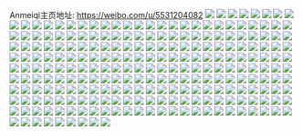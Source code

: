 Anmeiqi主页地址: https://weibo.com/u/5531204082 
![](https://wx4.sinaimg.cn/mw2000/0062kmR4gy1h8vkkdagfnj30zo1bkaor.jpg) 
![](https://wx4.sinaimg.cn/mw2000/0062kmR4gy1h8vkkc1p7rj30zo1blto3.jpg) 
![](https://wx4.sinaimg.cn/mw2000/0062kmR4gy1h8vkkfef56j30zo1bk7ih.jpg) 
![](https://wx4.sinaimg.cn/mw2000/0062kmR4gy1h8vkkgche0j30zo1bl4et.jpg) 
![](https://wx4.sinaimg.cn/mw2000/0062kmR4gy1h8vkkherj2j30zo1blao2.jpg) 
![](https://wx4.sinaimg.cn/mw2000/0062kmR4gy1h8vkkikqvkj30zo1bkase.jpg) 
![](https://wx4.sinaimg.cn/mw2000/0062kmR4gy1h8m63mu36dj30zo1bk7wh.jpg) 
![](https://wx4.sinaimg.cn/mw2000/0062kmR4gy1h8m63h81j2j30zo1bkb0l.jpg) 
![](https://wx4.sinaimg.cn/mw2000/0062kmR4gy1h8m63r4v4lj30zo1bk1kx.jpg) 
![](https://wx4.sinaimg.cn/mw2000/0062kmR4gy1h8m63p34s5j30zo1bknoj.jpg) 
![](https://wx4.sinaimg.cn/mw2000/0062kmR4gy1h8m63iadn6j30zo1bktt5.jpg) 
![](https://wx4.sinaimg.cn/mw2000/0062kmR4gy1h8m63nyedsj30zo1bkb25.jpg) 
![](https://wx4.sinaimg.cn/mw2000/0062kmR4gy1h8m63q2j8gj30zo1bkhd1.jpg) 
![](https://wx4.sinaimg.cn/mw2000/0062kmR4gy1h7atkwaj4hj30zo1bk0vu.jpg) 
![](https://wx4.sinaimg.cn/mw2000/0062kmR4gy1h7avn3gdbej30zo1bkk3f.jpg) 
![](https://wx4.sinaimg.cn/mw2000/0062kmR4gy1h60qwzhlehj30yd1a2mzw.jpg) 
![](https://wx4.sinaimg.cn/mw2000/0062kmR4gy1h60qxwjwqnj30zo1bkatm.jpg) 
![](https://wx4.sinaimg.cn/mw2000/0062kmR4gy1h4v57fxxvuj30zo1bktr0.jpg) 
![](https://wx4.sinaimg.cn/mw2000/0062kmR4gy1h4v57ir8oqj30zo1bkngi.jpg) 
![](https://wx4.sinaimg.cn/mw2000/0062kmR4gy1h4v57mdxbvj30zo1bk4im.jpg) 
![](https://wx4.sinaimg.cn/mw2000/0062kmR4gy1h2m3h0lepoj30zo1bkan1.jpg) 
![](https://wx4.sinaimg.cn/mw2000/0062kmR4gy1h2l316ry32j32c033yu0x.jpg) 
![](https://wx4.sinaimg.cn/mw2000/0062kmR4ly1h1iwh03fa3j30zo1bkwsn.jpg) 
![](https://wx4.sinaimg.cn/mw2000/0062kmR4ly1h1iwgzf0cmj30zo1bk17b.jpg) 
![](https://wx4.sinaimg.cn/mw2000/0062kmR4ly1h1iwh0iuhyj30zo1bkwte.jpg) 
![](https://wx4.sinaimg.cn/mw2000/0062kmR4ly1h1iwh10zx1j30zo1bkto9.jpg) 
![](https://wx4.sinaimg.cn/mw2000/0062kmR4ly1h1iwh1gg69j30zo1bkwta.jpg) 
![](https://wx4.sinaimg.cn/mw2000/0062kmR4ly1h1iwh1u9ynj30zo1bkaot.jpg) 
![](https://wx4.sinaimg.cn/mw2000/0062kmR4ly1h0wt4htaplj32c02c0hdt.jpg) 
![](https://wx4.sinaimg.cn/mw2000/0062kmR4gy1h0izi6lejsj31bk0zo4el.jpg) 
![](https://wx4.sinaimg.cn/mw2000/0062kmR4gy1h0izi7p0l3j30pa0y1qbz.jpg) 
![](https://wx4.sinaimg.cn/mw2000/0062kmR4gy1h0izi8poqdj30zo1bk16n.jpg) 
![](https://wx4.sinaimg.cn/mw2000/0062kmR4gy1h0iziab8ogj33402c0npe.jpg) 
![](https://wx4.sinaimg.cn/mw2000/0062kmR4gy1h0izic8pp8j32c03404qq.jpg) 
![](https://wx4.sinaimg.cn/mw2000/0062kmR4gy1h0izieobgoj33402c0kjn.jpg) 
![](https://wx4.sinaimg.cn/mw2000/0062kmR4ly1h02ut7heqoj30zo0zok1j.jpg) 
![](https://wx4.sinaimg.cn/mw2000/0062kmR4ly1h02ut75q82j31o01o07wh.jpg) 
![](https://wx4.sinaimg.cn/mw2000/0062kmR4gy1gzfrlu42juj30u0140jx5.jpg) 
![](https://wx4.sinaimg.cn/mw2000/0062kmR4gy1gzfrlvxay5j30u0140jxg.jpg) 
![](https://wx4.sinaimg.cn/mw2000/0062kmR4gy1gzfrlwmmq8j30u0140n31.jpg) 
![](https://wx4.sinaimg.cn/mw2000/0062kmR4gy1gzfrlx9pezj30u014044m.jpg) 
![](https://wx4.sinaimg.cn/mw2000/0062kmR4gy1gzfrlxyj4sj30u0140afw.jpg) 
![](https://wx4.sinaimg.cn/mw2000/0062kmR4gy1gzfrltiiosj30u01407a1.jpg) 
![](https://wx4.sinaimg.cn/mw2000/0062kmR4ly1gxxbslwcxdj31o01o0b29.jpg) 
![](https://wx4.sinaimg.cn/mw2000/0062kmR4ly1gxxbsnyuy4j31o01o0b29.jpg) 
![](https://wx4.sinaimg.cn/mw2000/0062kmR4gy1gsj62djmqej32c02c0hdu.jpg) 
![](https://wx4.sinaimg.cn/mw2000/0062kmR4gy1gsj62gefwcj32c02c0npd.jpg) 
![](https://wx4.sinaimg.cn/mw2000/0062kmR4gy1gsj62k1es4j32c02c0u0x.jpg) 
![](https://wx4.sinaimg.cn/mw2000/0062kmR4gy1gsj62b0n6wj32c02c0e82.jpg) 
![](https://wx4.sinaimg.cn/mw2000/0062kmR4gy1grnm1fea0bj32c02c04qr.jpg) 
![](https://wx4.sinaimg.cn/mw2000/0062kmR4ly1gmam2f5v9uj32ds1sc1ky.jpg) 
![](https://wx4.sinaimg.cn/mw2000/0062kmR4ly1gmam2it9vjj32ds1scb2a.jpg) 
![](https://wx4.sinaimg.cn/mw2000/0062kmR4ly1gmam2lt8whj32ds1sc1ky.jpg) 
![](https://wx4.sinaimg.cn/mw2000/0062kmR4gy1gilukmagplj32801o01ky.jpg) 
![](https://wx4.sinaimg.cn/mw2000/0062kmR4gy1gilukz5xkej32801o04qq.jpg) 
![](https://wx4.sinaimg.cn/mw2000/0062kmR4gy1giluku7gb3j32801o0x6p.jpg) 
![](https://wx4.sinaimg.cn/mw2000/0062kmR4gy1gilukdkc4rj32801o07wi.jpg) 
![](https://wx4.sinaimg.cn/mw2000/0062kmR4gy1gilulc7ed0j32801o04qq.jpg) 
![](https://wx4.sinaimg.cn/mw2000/0062kmR4gy1gilul6w30mj32801o0b2a.jpg) 
![](https://wx4.sinaimg.cn/mw2000/0062kmR4gy1gicmgaju52j31o01o0kh8.jpg) 
![](https://wx4.sinaimg.cn/mw2000/0062kmR4gy1gicmgbngjzj31o01o01kx.jpg) 
![](https://wx4.sinaimg.cn/mw2000/0062kmR4gy1ggnfsl4lzej32801o0qv5.jpg) 
![](https://wx4.sinaimg.cn/mw2000/0062kmR4gy1ggnfsmov1zj32801o0u0x.jpg) 
![](https://wx4.sinaimg.cn/mw2000/0062kmR4gy1ggm67bpkivj3270270hdt.jpg) 
![](https://wx4.sinaimg.cn/mw2000/0062kmR4gy1gfnckd8abrj32c02c0npd.jpg) 
![](https://wx4.sinaimg.cn/mw2000/0062kmR4gy1gfiuxjo2lqj32801o0qv5.jpg) 
![](https://wx4.sinaimg.cn/mw2000/0062kmR4gy1gfiuxky5jzj32801o0x6p.jpg) 
![](https://wx4.sinaimg.cn/mw2000/0062kmR4gy1gfiuxi27mhj32801o0x6p.jpg) 
![](https://wx4.sinaimg.cn/mw2000/0062kmR4gy1gfiuxm8hm5j32801o0x6p.jpg) 
![](https://wx4.sinaimg.cn/mw2000/0062kmR4gy1gfiuxo677zj32801o0x6p.jpg) 
![](https://wx4.sinaimg.cn/mw2000/0062kmR4gy1gfiuxptrjnj32801o0x6p.jpg) 
![](https://wx4.sinaimg.cn/mw2000/0062kmR4gy1geedabiqkyj31o0280qv5.jpg) 
![](https://wx4.sinaimg.cn/mw2000/0062kmR4gy1gd6hz8tuzlj31o0280hdt.jpg) 
![](https://wx4.sinaimg.cn/mw2000/0062kmR4gy1gd6hzb4f5aj31o0280e81.jpg) 
![](https://wx4.sinaimg.cn/mw2000/0062kmR4gy1gd6hzbyf53j31o02801kx.jpg) 
![](https://wx4.sinaimg.cn/mw2000/0062kmR4gy1gd6hzd9ubqj31o02801kx.jpg) 
![](https://wx4.sinaimg.cn/mw2000/0062kmR4ly1gcx7khvjbwj315o15ok1t.jpg) 
![](https://wx4.sinaimg.cn/mw2000/0062kmR4ly1gcx7ki8qhnj315o15othl.jpg) 
![](https://wx4.sinaimg.cn/mw2000/0062kmR4ly1gcx7kigv9yj315o15oqcf.jpg) 
![](https://wx4.sinaimg.cn/mw2000/0062kmR4ly1gcx7khm8ipj315o15ogub.jpg) 
![](https://wx4.sinaimg.cn/mw2000/0062kmR4gy1gbh735w4fij32801o0b29.jpg) 
![](https://wx4.sinaimg.cn/mw2000/0062kmR4gy1gbh736q3nsj32801o0kjl.jpg) 
![](https://wx4.sinaimg.cn/mw2000/0062kmR4gy1gbh737i2zbj32801o0u0x.jpg) 
![](https://wx4.sinaimg.cn/mw2000/0062kmR4gy1gbh738patrj32131nvqv5.jpg) 
![](https://wx4.sinaimg.cn/mw2000/0062kmR4gy1gbh73ag1l4j32801o0kjl.jpg) 
![](https://wx4.sinaimg.cn/mw2000/0062kmR4gy1gbh73bf8x7j32c02c01ky.jpg) 
![](https://wx4.sinaimg.cn/mw2000/0062kmR4gy1gbfhc00ngpj32c02c0ayh.jpg) 
![](https://wx4.sinaimg.cn/mw2000/0062kmR4gy1gaxktofyt9j31o0280b29.jpg) 
![](https://wx4.sinaimg.cn/mw2000/0062kmR4gy1gaf4om2wlmj32801o0b29.jpg) 
![](https://wx4.sinaimg.cn/mw2000/0062kmR4gy1gaf4on28uyj32801o0b29.jpg) 
![](https://wx4.sinaimg.cn/mw2000/0062kmR4gy1gaf4ojtqeij32801o07wh.jpg) 
![](https://wx4.sinaimg.cn/mw2000/0062kmR4gy1gaf4onujhdj32801o01kx.jpg) 
![](https://wx4.sinaimg.cn/mw2000/0062kmR4gy1ga2izt34nvj32c02c0x6p.jpg) 
![](https://wx4.sinaimg.cn/mw2000/0062kmR4ly1g9u5osfr8xj32c02c0qv5.jpg) 
![](https://wx4.sinaimg.cn/mw2000/0062kmR4gy1g8xw309xhcj327u1o0x5j.jpg) 
![](https://wx4.sinaimg.cn/mw2000/0062kmR4gy1g8hp1egyn9j30rs1ysgzy.jpg) 
![](https://wx4.sinaimg.cn/mw2000/0062kmR4gy1g8hp1guyk8j30rs1qn4f4.jpg) 
![](https://wx4.sinaimg.cn/mw2000/0062kmR4gy1g8hp1haz09j30rs15s137.jpg) 
![](https://wx4.sinaimg.cn/mw2000/0062kmR4gy1g8hp1i3k8mj30rs331b29.jpg) 
![](https://wx4.sinaimg.cn/mw2000/0062kmR4gy1g8hp1is0t9j30rs26q7mm.jpg) 
![](https://wx4.sinaimg.cn/mw2000/0062kmR4gy1g8hp1jkxntj30rs1qn7ph.jpg) 
![](https://wx4.sinaimg.cn/mw2000/0062kmR4gy1g8hp1k8o1nj30rs1rvh44.jpg) 
![](https://wx4.sinaimg.cn/mw2000/0062kmR4gy1g8hp1g5mkfj30rs26q4jn.jpg) 
![](https://wx4.sinaimg.cn/mw2000/0062kmR4gy1g8hp1dog0jj30rs2p97wh.jpg) 
![](https://wx4.sinaimg.cn/mw2000/0062kmR4ly1g8gansmefgj32c02c0npd.jpg) 
![](https://wx4.sinaimg.cn/mw2000/0062kmR4ly1g8ganvszuzj327u1o0qv5.jpg) 
![](https://wx4.sinaimg.cn/mw2000/0062kmR4ly1g8ganxytjnj32c02c0b2a.jpg) 
![](https://wx4.sinaimg.cn/mw2000/0062kmR4ly1g8ganu7y7rj327u1o0npd.jpg) 
![](https://wx4.sinaimg.cn/mw2000/0062kmR4ly1g8ganwp5j0j32c02c0e81.jpg) 
![](https://wx4.sinaimg.cn/mw2000/0062kmR4ly1g8ganv1gn1j327u1o0npd.jpg) 
![](https://wx4.sinaimg.cn/mw2000/0062kmR4gy1g86aeuvw7ij31o01o01kx.jpg) 
![](https://wx4.sinaimg.cn/mw2000/0062kmR4gy1g7xxq4ua8hj30rs2bc1kx.jpg) 
![](https://wx4.sinaimg.cn/mw2000/0062kmR4gy1g7xxq8d30oj31400u0h2c.jpg) 
![](https://wx4.sinaimg.cn/mw2000/0062kmR4gy1g7xxqb4temj31400u0h2v.jpg) 
![](https://wx4.sinaimg.cn/mw2000/0062kmR4gy1g7xxqj4qtzj30rs24e4qp.jpg) 
![](https://wx4.sinaimg.cn/mw2000/0062kmR4gy1g7xxqsxyo6j30rs24e4qp.jpg) 
![](https://wx4.sinaimg.cn/mw2000/0062kmR4gy1g7xxqvza9zj30rs15nqe6.jpg) 
![](https://wx4.sinaimg.cn/mw2000/0062kmR4gy1g7xxq0ix3pj30rs1qn4iy.jpg) 
![](https://wx4.sinaimg.cn/mw2000/0062kmR4gy1g7xxqza5oyj30rs1conbq.jpg) 
![](https://wx4.sinaimg.cn/mw2000/0062kmR4gy1g7xxr75rpwj30rs1xihch.jpg) 
![](https://wx4.sinaimg.cn/mw2000/0062kmR4gy1g7pwbl1na5j31o01o0b29.jpg) 
![](https://wx4.sinaimg.cn/mw2000/0062kmR4gy1g7pwbbrzknj31o01o0u0x.jpg) 
![](https://wx4.sinaimg.cn/mw2000/0062kmR4gy1g7pwcbs0sfj31o01o04qq.jpg) 
![](https://wx4.sinaimg.cn/mw2000/0062kmR4gy1g7pwcef8iej31o01o0x6p.jpg) 
![](https://wx4.sinaimg.cn/mw2000/0062kmR4ly1g7gsc2ewoij33h03h07wj.jpg) 
![](https://wx4.sinaimg.cn/mw2000/0062kmR4ly1g7gsdljlfuj32c02c0hdv.jpg) 
![](https://wx4.sinaimg.cn/mw2000/0062kmR4ly1g7gschb4x9j32c02c0e82.jpg) 
![](https://wx4.sinaimg.cn/mw2000/0062kmR4ly1g7gsbdd53lj31jf15onbl.jpg) 
![](https://wx4.sinaimg.cn/mw2000/0062kmR4ly1g7fn2jwk1cj32c02c07wj.jpg) 
![](https://wx4.sinaimg.cn/mw2000/0062kmR4ly1g7fn2dxhq6j30rs2bcb29.jpg) 
![](https://wx4.sinaimg.cn/mw2000/0062kmR4ly1g7fn2epgsjj30rs2bcx1x.jpg) 
![](https://wx4.sinaimg.cn/mw2000/0062kmR4ly1g7fn2g9sfgj327u1o0b29.jpg) 
![](https://wx4.sinaimg.cn/mw2000/0062kmR4ly1g7fn2hdgsej32c02c0qv5.jpg) 
![](https://wx4.sinaimg.cn/mw2000/0062kmR4ly1g7647k9bsxj31o01o0hdt.jpg) 
![](https://wx4.sinaimg.cn/mw2000/0062kmR4gy1g71sr6zfz1j31o027u7wh.jpg) 
![](https://wx4.sinaimg.cn/mw2000/0062kmR4gy1g71sr62qz9j31o027uu0x.jpg) 
![](https://wx4.sinaimg.cn/mw2000/0062kmR4gy1g71sr7w0jhj31o027ub29.jpg) 
![](https://wx4.sinaimg.cn/mw2000/0062kmR4gy1g71sr8ssxfj31o01ujhdt.jpg) 
![](https://wx4.sinaimg.cn/mw2000/0062kmR4gy1g71sr9jomij327u1o07wh.jpg) 
![](https://wx4.sinaimg.cn/mw2000/0062kmR4gy1g71sramcuxj327u1o07wh.jpg) 
![](https://wx4.sinaimg.cn/mw2000/0062kmR4gy1g71srblzvlj327u1o0hdt.jpg) 
![](https://wx4.sinaimg.cn/mw2000/0062kmR4gy1g6tlm4xp40j31o01o0e81.jpg) 
![](https://wx4.sinaimg.cn/mw2000/0062kmR4gy1g6tlm5s83gj31o01o04qp.jpg) 
![](https://wx4.sinaimg.cn/mw2000/0062kmR4ly1g69k93zf07j315o189tmg.jpg) 
![](https://wx4.sinaimg.cn/mw2000/0062kmR4ly1g69k95i78gj315o15o4en.jpg) 
![](https://wx4.sinaimg.cn/mw2000/0062kmR4ly1g69k97i0qxj315o1kutsn.jpg) 
![](https://wx4.sinaimg.cn/mw2000/0062kmR4ly1g69k9891pqj315o15o4f6.jpg) 
![](https://wx4.sinaimg.cn/mw2000/0062kmR4ly1g69k98vdiqj315o1jf15x.jpg) 
![](https://wx4.sinaimg.cn/mw2000/0062kmR4ly1g69k9a6f98j31ji15o1kx.jpg) 
![](https://wx4.sinaimg.cn/mw2000/0062kmR4ly1g69k9be49xj31ji15ox4d.jpg) 
![](https://wx4.sinaimg.cn/mw2000/0062kmR4ly1g69k9dvk2ij315o15owwl.jpg) 
![](https://wx4.sinaimg.cn/mw2000/0062kmR4ly1g69k9ew5nsj30rs1jkh1h.jpg) 
![](https://wx4.sinaimg.cn/mw2000/0062kmR4gy1g60la6m641j327u1o0npd.jpg) 
![](https://wx4.sinaimg.cn/mw2000/0062kmR4gy1g60la7qipdj327u1o0x6p.jpg) 
![](https://wx4.sinaimg.cn/mw2000/0062kmR4gy1g60labp6v0j31o027unpd.jpg) 
![](https://wx4.sinaimg.cn/mw2000/0062kmR4gy1g60la8inxvj31o027ukjl.jpg) 
![](https://wx4.sinaimg.cn/mw2000/0062kmR4gy1g60la9e03sj31o027ukjl.jpg) 
![](https://wx4.sinaimg.cn/mw2000/0062kmR4gy1g60laagm0pj32c02c04qp.jpg) 
![](https://wx4.sinaimg.cn/mw2000/0062kmR4ly1g5tij7jtl0j327u1o0kjl.jpg) 
![](https://wx4.sinaimg.cn/mw2000/0062kmR4gy1g5rk3j5zqej31o027u1ky.jpg) 
![](https://wx4.sinaimg.cn/mw2000/0062kmR4gy1g5rk3l9qj6j327u1o0npd.jpg) 
![](https://wx4.sinaimg.cn/mw2000/0062kmR4gy1g5rk3gr1bzj327u1o0u0x.jpg) 
![](https://wx4.sinaimg.cn/mw2000/0062kmR4ly1g5253inkipj31o027u7wi.jpg) 
![](https://wx4.sinaimg.cn/mw2000/0062kmR4ly1g5253kkpfoj31o027u4qq.jpg) 
![](https://wx4.sinaimg.cn/mw2000/0062kmR4ly1g5253ltgxvj30v91584kj.jpg) 
![](https://wx4.sinaimg.cn/mw2000/0062kmR4ly1g5253odqovj31o027u7wi.jpg) 
![](https://wx4.sinaimg.cn/mw2000/0062kmR4ly1g5253qz664j31o027ue82.jpg) 
![](https://wx4.sinaimg.cn/mw2000/0062kmR4ly1g5253t8ufuj31o027ub2a.jpg) 
![](https://wx4.sinaimg.cn/mw2000/0062kmR4gy1g4s6wzr0ezj327u1o0qv5.jpg) 
![](https://wx4.sinaimg.cn/mw2000/0062kmR4gy1g4lyfotv5sj327u1o0e81.jpg) 
![](https://wx4.sinaimg.cn/mw2000/0062kmR4gy1g4lyfq5uvhj327u1o0e81.jpg) 
![](https://wx4.sinaimg.cn/mw2000/0062kmR4gy1g4lyfn5tzaj327u1o0npd.jpg) 
![](https://wx4.sinaimg.cn/mw2000/0062kmR4gy1g4if665hwwj30ku0ku42a.jpg) 
![](https://wx4.sinaimg.cn/mw2000/0062kmR4gy1g4if660vfgj30ku0kuq6p.jpg) 
![](https://wx4.sinaimg.cn/mw2000/0062kmR4gy1g4dr3plxg6j32yo1o01kz.jpg) 
![](https://wx4.sinaimg.cn/mw2000/0062kmR4gy1g4dr3qnmv7j32yo1o0e82.jpg) 
![](https://wx4.sinaimg.cn/mw2000/0062kmR4gy1g4dr3s9tesj32yo1o0b2a.jpg) 
![](https://wx4.sinaimg.cn/mw2000/0062kmR4gy1g4dr3t0u2kj327u1o0b29.jpg) 
![](https://wx4.sinaimg.cn/mw2000/0062kmR4gy1g4dr3o7gggj32c0340kjn.jpg) 
![](https://wx4.sinaimg.cn/mw2000/0062kmR4gy1g4dr3vh62qj32c02c01l4.jpg) 
![](https://wx4.sinaimg.cn/mw2000/0062kmR4gy1g45zpmb2hvj31o01o04qp.jpg) 
![](https://wx4.sinaimg.cn/mw2000/0062kmR4gy1g45zpmuhmfj31o01o07wh.jpg) 
![](https://wx4.sinaimg.cn/mw2000/0062kmR4gy1g45zplox0bj31o01o04qp.jpg) 
![](https://wx4.sinaimg.cn/mw2000/0062kmR4gy1g45zpnpnhnj31o01o01kx.jpg) 
![](https://wx4.sinaimg.cn/mw2000/0062kmR4ly1g3zpg0d9ncj32c02c0x6p.jpg) 
![](https://wx4.sinaimg.cn/mw2000/0062kmR4gy1g3qlq72i5rj31o01o01kx.jpg) 
![](https://wx4.sinaimg.cn/mw2000/0062kmR4gy1g3qlq6b27jj31o01o04qp.jpg) 
![](https://wx4.sinaimg.cn/mw2000/0062kmR4gy1g3qlq7gj3oj31o01o04qp.jpg) 
![](https://wx4.sinaimg.cn/mw2000/0062kmR4gy1g3ihnqnvx6j33402c04qq.jpg) 
![](https://wx4.sinaimg.cn/mw2000/0062kmR4gy1g3h96ztromj31o01o0e81.jpg) 
![](https://wx4.sinaimg.cn/mw2000/0062kmR4gy1g3h970h1zhj31o01o0b29.jpg) 
![](https://wx4.sinaimg.cn/mw2000/0062kmR4gy1g3h9748d39j31o01o0e81.jpg) 
![](https://wx4.sinaimg.cn/mw2000/0062kmR4gy1g3h96ybhzwj31o01o0e81.jpg) 
![](https://wx4.sinaimg.cn/mw2000/0062kmR4gy1g3569gm1woj31o01o0kjm.jpg) 
![](https://wx4.sinaimg.cn/mw2000/0062kmR4gy1g3569f5fwdj31o01o0hdu.jpg) 
![](https://wx4.sinaimg.cn/mw2000/0062kmR4ly1g23p1vb3rfj31o01o07wh.jpg) 
![](https://wx4.sinaimg.cn/mw2000/0062kmR4gy1g0y2e499zdj31o01o04qr.jpg) 
![](https://wx4.sinaimg.cn/mw2000/0062kmR4gy1g0y2f3kr35j31o01o07wj.jpg) 
![](https://wx4.sinaimg.cn/mw2000/0062kmR4gy1g0qyr0xt41j31o01o0x6q.jpg) 
![](https://wx4.sinaimg.cn/mw2000/0062kmR4gy1g0qyr2atqrj31o01o0u0y.jpg) 
![](https://wx4.sinaimg.cn/mw2000/0062kmR4gy1g0qyqzjkj1j31o01o0u0y.jpg) 
![](https://wx4.sinaimg.cn/mw2000/0062kmR4gy1g0owfv71i1j31o01o04qp.jpg) 
![](https://wx4.sinaimg.cn/mw2000/0062kmR4ly1g0e3u9ee0aj31o01o0npf.jpg) 
![](https://wx4.sinaimg.cn/mw2000/0062kmR4ly1g0e3u5tra2j31o01o0npf.jpg) 
![](https://wx4.sinaimg.cn/mw2000/0062kmR4ly1g0e3udbefaj31o01o0hdv.jpg) 
![](https://wx4.sinaimg.cn/mw2000/0062kmR4ly1g0e3uh3yguj31o01o0npf.jpg) 
![](https://wx4.sinaimg.cn/mw2000/0062kmR4ly1g0e3ukliqij31o01o0kjn.jpg) 
![](https://wx4.sinaimg.cn/mw2000/0062kmR4ly1g0e3uovgsoj31o01o0npf.jpg) 
![](https://wx4.sinaimg.cn/mw2000/0062kmR4gy1fztjtxzgjhj31o027ve84.jpg) 
![](https://wx4.sinaimg.cn/mw2000/0062kmR4gy1fztjtvomu2j31o027v7wk.jpg) 
![](https://wx4.sinaimg.cn/mw2000/0062kmR4gy1fztju0gxm5j31o027v1l0.jpg) 
![](https://wx4.sinaimg.cn/mw2000/0062kmR4ly1fz40s1nehwj315o1jidu4.jpg) 
![](https://wx4.sinaimg.cn/mw2000/0062kmR4ly1fz40s32ledj315o1ji4cv.jpg) 
![](https://wx4.sinaimg.cn/mw2000/0062kmR4ly1fz40s5pic6j31ak12bdw9.jpg) 
![](https://wx4.sinaimg.cn/mw2000/0062kmR4ly1fz40s9s90zj31o01o04qs.jpg) 
![](https://wx4.sinaimg.cn/mw2000/0062kmR4ly1fz40sapnj3j315o1jidra.jpg) 
![](https://wx4.sinaimg.cn/mw2000/0062kmR4ly1fz40sblws9j315o1jfqh8.jpg) 
![](https://wx4.sinaimg.cn/mw2000/0062kmR4ly1fz40sfm29ij315o1jfqv5.jpg) 
![](https://wx4.sinaimg.cn/mw2000/0062kmR4ly1fz40scm3osj315o15o7tk.jpg) 
![](https://wx4.sinaimg.cn/mw2000/0062kmR4ly1fz40s0uhlfj315o15o7hf.jpg) 
![](https://wx4.sinaimg.cn/mw2000/0062kmR4ly1fytsgd2tvzj315o15o7wh.jpg) 
![](https://wx4.sinaimg.cn/mw2000/0062kmR4ly1fytsgbcwjfj315o15owot.jpg) 
![](https://wx4.sinaimg.cn/mw2000/0062kmR4ly1fxsraab5s8j31o027v1l0.jpg) 
![](https://wx4.sinaimg.cn/mw2000/0062kmR4ly1fwrx1op85rj31o027vu11.jpg) 
![](https://wx4.sinaimg.cn/mw2000/0062kmR4ly1fwrx1vwokdj31o027vhdw.jpg) 
![](https://wx4.sinaimg.cn/mw2000/0062kmR4ly1fwrx21jkrcj31o027vhdw.jpg) 
![](https://wx4.sinaimg.cn/mw2000/0062kmR4ly1fwrx2pqlj7j31o027vqv8.jpg) 
![](https://wx4.sinaimg.cn/mw2000/0062kmR4ly1fwq6xpsgx2j327v1o0npf.jpg) 
![](https://wx4.sinaimg.cn/mw2000/0062kmR4ly1fv2gdvjsn7j31z41hfkjn.jpg) 
![](https://wx4.sinaimg.cn/mw2000/0062kmR4ly1fv2gdx8wzyj31z41hfx6r.jpg) 
![](https://wx4.sinaimg.cn/mw2000/0062kmR4ly1fv2gdtryirj30qo0qoti7.jpg) 
![](https://wx4.sinaimg.cn/mw2000/0062kmR4ly1fr1smuwfmbj32c02c01kx.jpg) 
![](https://wx4.sinaimg.cn/mw2000/0062kmR4ly1fqzjki1v8tj31sg1sg7wh.jpg) 
![](https://wx4.sinaimg.cn/mw2000/0062kmR4ly1fqzjkgxiffj31sg1sg4qp.jpg) 
![](https://wx4.sinaimg.cn/mw2000/0062kmR4ly1fqyezlin8qj30v914k1ky.jpg) 
![](https://wx4.sinaimg.cn/mw2000/0062kmR4gy1fpg3ox2ze2j31sg2dsu13.jpg) 
![](https://wx4.sinaimg.cn/mw2000/0062kmR4ly1fl0adhusarj30dc0dc751.jpg) 
![](https://wx4.sinaimg.cn/mw2000/0062kmR4ly1fb95ytangrj30qo0rw0x5.jpg) 
![](https://wx4.sinaimg.cn/mw2000/0062kmR4ly1fb95yuc295j3190190nix.jpg) 
![](https://wx4.sinaimg.cn/mw2000/0062kmR4ly1fb95yvbbpmj319019016r.jpg) 
![](https://wx4.sinaimg.cn/mw2000/0062kmR4jw1f4it59vdqvj30gu0m8dii.jpg) 
![](https://wx4.sinaimg.cn/mw2000/0062kmR4jw1f4it5aen1pj30gu0cjjt3.jpg) 
